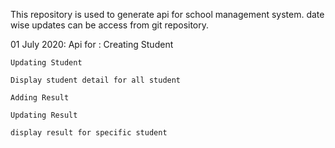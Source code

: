 This repository is used to generate api for school management system.
date wise updates can be access from git repository.

01 July 2020: 
Api for :
    Creating Student

    Updating Student

    Display student detail for all student

    Adding Result

    Updating Result

    display result for specific student
    
